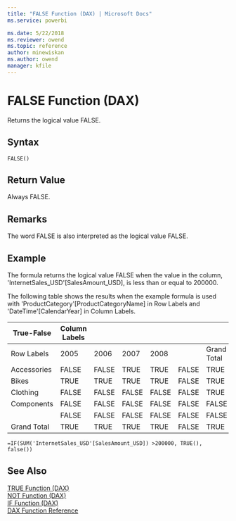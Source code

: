 ```yaml
---
title: "FALSE Function (DAX) | Microsoft Docs"
ms.service: powerbi 

ms.date: 5/22/2018
ms.reviewer: owend
ms.topic: reference
author: minewiskan
ms.author: owend
manager: kfile
---
```

# FALSE Function (DAX)
Returns the logical value FALSE.  
  
## Syntax  
  
```dax
FALSE()  
```
  
## Return Value  
Always FALSE.  
  
## Remarks  
The word FALSE is also interpreted as the logical value FALSE.  
  
## Example  
The formula returns the logical value FALSE when the value in the column, 'InternetSales_USD'[SalesAmount_USD], is less than or equal to 200000.  
  
The following table shows the results when the example formula is used with 'ProductCategory'[ProductCategoryName] in Row Labels and 'DateTime'[CalendarYear] in Column Labels.  
  
|True-False|Column Labels||||||  
|---------------|-----------------|----|----|----|----|----|  
|Row Labels|2005|2006|2007|2008||Grand Total|  
|Accessories|FALSE|FALSE|TRUE|TRUE|FALSE|TRUE|  
|Bikes|TRUE|TRUE|TRUE|TRUE|FALSE|TRUE|  
|Clothing|FALSE|FALSE|FALSE|FALSE|FALSE|TRUE|  
|Components|FALSE|FALSE|FALSE|FALSE|FALSE|FALSE|  
||FALSE|FALSE|FALSE|FALSE|FALSE|FALSE|  
|Grand Total|TRUE|TRUE|TRUE|TRUE|FALSE|TRUE|  
  
```dax
=IF(SUM('InternetSales_USD'[SalesAmount_USD]) >200000, TRUE(), false())  
```
  
## See Also  
[TRUE Function &#40;DAX&#41;](true-function-dax.md)  
[NOT Function &#40;DAX&#41;](not-function-dax.md)  
[IF Function &#40;DAX&#41;](if-function-dax.md)  
[DAX Function Reference](dax-function-reference.md)  
  
